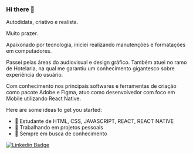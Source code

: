### Hi there 👋

Autodidata, criativo e realista. 

Muito prazer. 

Apaixonado por tecnologia, iniciei realizando manutenções e formatações em computadores. 

Passei pelas áreas do audiovisual e design gráfico. 
Também atuei no ramo de Hotelaria, na qual me garantiu um conhecimento gigantesco sobre experiência do usuário. 

Com conhecimento nos principais softwares e ferramentas de criação como pacote Adobe e Figma, atuo como desenvolvedor com foco em Mobile utilizando React Native.

Here are some ideas to get you started:


- 🌱 Estudante de HTML, CSS, JAVASCRIPT, REACT, REACT NATIVE
- 🔭 Trabalhando em projetos pessoais
- 🧠 Sempre em busca de conhecimento


[![Linkedin Badge](https://img.shields.io/badge/-LinkedIn-blue?style=flat-square&logo=Linkedin&logoColor=white&link=https://www.linkedin.com/in/ovictorfonseca/)](https://www.linkedin.com/in/ovictorfonseca/)
